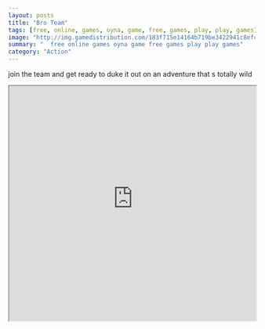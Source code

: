 ```yaml
---
layout: posts
title: "Bro Team"
tags: [free, online, games, oyna, game, free, games, play, play, games]
image: "http://img.gamedistribution.com/183f715e14164b719be3422941c8efc7.jpg"
summary: "  free online games oyna game free games play play games"
category: "Action"
---
```


join the team and get ready to duke it out on an adventure that s totally wild

<iframe width="100%" height="480px;" src="http://flash.gamedistribution.com?game=183f715e14164b719be3422941c8efc7"></iframe>